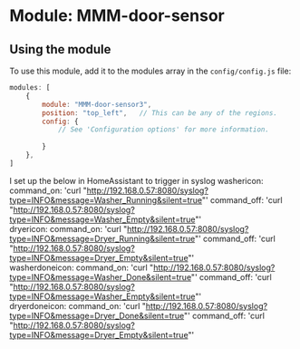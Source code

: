 # Module: MMM-door-sensor



## Using the module

To use this module, add it to the modules array in the `config/config.js` file:
````javascript
modules: [
	{
		module: "MMM-door-sensor3",
		position: "top_left",	// This can be any of the regions.
		config: {
			// See 'Configuration options' for more information.
			
		}
	},
]
````



I set up the below in HomeAssistant to trigger in syslog
   washericon:
      command_on: 'curl "http://192.168.0.57:8080/syslog?type=INFO&message=Washer_Running&silent=true"'
      command_off: 'curl "http://192.168.0.57:8080/syslog?type=INFO&message=Washer_Empty&silent=true"'      
    dryericon:
      command_on: 'curl "http://192.168.0.57:8080/syslog?type=INFO&message=Dryer_Running&silent=true"'
      command_off: 'curl "http://192.168.0.57:8080/syslog?type=INFO&message=Dryer_Empty&silent=true"'       
    washerdoneicon:
      command_on: 'curl "http://192.168.0.57:8080/syslog?type=INFO&message=Washer_Done&silent=true"'
      command_off: 'curl "http://192.168.0.57:8080/syslog?type=INFO&message=Washer_Empty&silent=true"'      
    dryerdoneicon:
      command_on: 'curl "http://192.168.0.57:8080/syslog?type=INFO&message=Dryer_Done&silent=true"'
      command_off: 'curl "http://192.168.0.57:8080/syslog?type=INFO&message=Dryer_Empty&silent=true"'